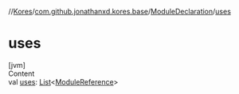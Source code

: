 //[Kores](../../index.md)/[com.github.jonathanxd.kores.base](../index.md)/[ModuleDeclaration](index.md)/[uses](uses.md)



# uses  
[jvm]  
Content  
val [uses](uses.md): [List](https://kotlinlang.org/api/latest/jvm/stdlib/kotlin.collections/-list/index.html)<[ModuleReference](../-module-reference/index.md)>  



